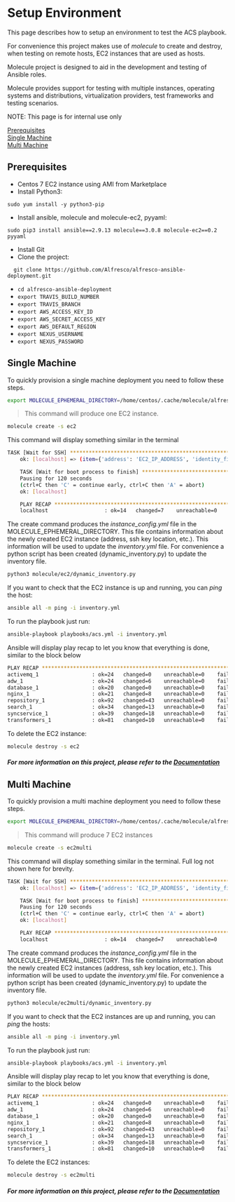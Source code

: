 # Setup Environment

This page describes how to setup an environment to test the ACS playbook.

For convenience this project makes use of _molecule_ to create and destroy, when testing on remote hosts, EC2 instances that are used as hosts. 

Molecule project is designed to aid in the development and testing of Ansible roles.  

Molecule provides support for testing with multiple instances, operating systems and distributions, virtualization providers, test frameworks and testing scenarios.  

NOTE: This page is for internal use only

[Prerequisites](#prereq)   
[Single Machine](#single)  
[Multi Machine](#multi) 

## <a name="prereq">Prerequisites

* Centos 7 EC2 instance using AMI from Marketplace
* Install Python3: 
```
sudo yum install -y python3-pip
```
* Install ansible, molecule and molecule-ec2, pyyaml: 
```
sudo pip3 install ansible==2.9.13 molecule==3.0.8 molecule-ec2==0.2 pyyaml
```
* Install Git
* Clone the project: 
```
  git clone https://github.com/Alfresco/alfresco-ansible-deployment.git
```  
* ```cd alfresco-ansible-deployment```
* ```export TRAVIS_BUILD_NUMBER```
* ```export TRAVIS_BRANCH```
* ```export AWS_ACCESS_KEY_ID```
* ```export AWS_SECRET_ACCESS_KEY```
* ```export AWS_DEFAULT_REGION```
* ```export NEXUS_USERNAME```
* ```export NEXUS_PASSWORD```


## <a name="single">Single Machine
To quickly provision a single machine deployment you need to follow these steps.  

```bash
export MOLECULE_EPHEMERAL_DIRECTORY=/home/centos/.cache/molecule/alfresco-ansible-deployment/ec2multi
```
> This command will produce one EC2 instance.  
```bash
molecule create -s ec2
```

This command will display something similar in the terminal  

```bash
TASK [Wait for SSH] ************************************************************
    ok: [localhost] => (item={'address': 'EC2_IP_ADDRESS', 'identity_file': '/home/centos/.cache/molecule/alfresco-ansible-deployment/ec2/ssh_key', 'instance': 'EC2_INSTANCE_NAME', 'instance_ids': ['EC2_INSTANCE_ID'], 'port': 22, 'user': 'centos'})

    TASK [Wait for boot process to finish] *****************************************
    Pausing for 120 seconds
    (ctrl+C then 'C' = continue early, ctrl+C then 'A' = abort)
    ok: [localhost]

    PLAY RECAP *********************************************************************
    localhost                  : ok=14   changed=7    unreachable=0    failed=0    skipped=0    rescued=0    ignored=0
```

The create command produces the _instance_config.yml_ file in the MOLECULE_EPHEMERAL_DIRECTORY. This file contains information about the newly created EC2 instance (address, ssh key location, etc.). This information will be used to update the _inventory.yml_ file. For convenience a python script has been created (dynamic_inventory.py) to update the inventory file.

```bash
python3 molecule/ec2/dynamic_inventory.py
```

If you want to check that the EC2 instance is up and running, you can  _ping_ the host:

```bash
ansible all -m ping -i inventory.yml
```

To run the playbook just run:

```bash
ansible-playbook playbooks/acs.yml -i inventory.yml
```

Ansible will display play recap to let you know that everything is done, similar to the block below

 
```bash  
PLAY RECAP *****************************************************************************************************************************************************************
activemq_1                 : ok=24   changed=0    unreachable=0    failed=0    skipped=17   rescued=0    ignored=0
adw_1                      : ok=24   changed=6    unreachable=0    failed=0    skipped=6    rescued=0    ignored=0
database_1                 : ok=20   changed=0    unreachable=0    failed=0    skipped=11   rescued=0    ignored=0
nginx_1                    : ok=21   changed=8    unreachable=0    failed=0    skipped=8    rescued=0    ignored=0
repository_1               : ok=92   changed=43   unreachable=0    failed=0    skipped=14   rescued=0    ignored=0
search_1                   : ok=34   changed=13   unreachable=0    failed=0    skipped=11   rescued=0    ignored=0
syncservice_1              : ok=39   changed=18   unreachable=0    failed=0    skipped=13   rescued=0    ignored=0
transformers_1             : ok=81   changed=10   unreachable=0    failed=0    skipped=44   rescued=0    ignored=0
```

To delete the EC2 instance:  
```bash
molecule destroy -s ec2
```
  
  
##### For more information on this project, please refer to the [Documentation](README.md)
  
  
## <a name="multi">Multi Machine

To quickly provision a multi machine deployment you need to follow these steps.  

```bash
export MOLECULE_EPHEMERAL_DIRECTORY=/home/centos/.cache/molecule/alfresco-ansible-deployment/ec2multi
```

> This command will produce 7 EC2 instances
```bash
molecule create -s ec2multi
```

This command will display something similar in the terminal. Full log not shown here for brevity.  

```bash
TASK [Wait for SSH] ************************************************************
    ok: [localhost] => (item={'address': 'EC2_IP_ADDRESS', 'identity_file': '/home/centos/.cache/molecule/alfresco-ansible-deployment/ec2multi/ssh_key', 'instance': 'EC2_INSTANCE_NAME', 'instance_ids': ['EC2_INSTANCE_ID'], 'port': 22, 'user': 'centos'})

    TASK [Wait for boot process to finish] *****************************************
    Pausing for 120 seconds
    (ctrl+C then 'C' = continue early, ctrl+C then 'A' = abort)
    ok: [localhost]

    PLAY RECAP *********************************************************************
    localhost                  : ok=14   changed=7    unreachable=0    failed=0    skipped=0    rescued=0    ignored=0
```

The create command produces the _instance_config.yml_ file in the MOLECULE_EPHEMERAL_DIRECTORY. This file contains information about the newly created EC2 instances (address, ssh key location, etc.). This information will be used to update the _inventory.yml_ file. For convenience a python script has been created (dynamic_inventory.py) to update the inventory file.

```bash
python3 molecule/ec2multi/dynamic_inventory.py
```

If you want to check that the EC2 instances are up and running, you can  _ping_ the hosts:

```bash
ansible all -m ping -i inventory.yml
```

To run the playbook just run:

```bash
ansible-playbook playbooks/acs.yml -i inventory.yml
```

Ansible will display play recap to let you know that everything is done, similar to the block below

 
```bash  
PLAY RECAP *****************************************************************************************************************************************************************
activemq_1                 : ok=24   changed=0    unreachable=0    failed=0    skipped=17   rescued=0    ignored=0
adw_1                      : ok=24   changed=6    unreachable=0    failed=0    skipped=6    rescued=0    ignored=0
database_1                 : ok=20   changed=0    unreachable=0    failed=0    skipped=11   rescued=0    ignored=0
nginx_1                    : ok=21   changed=8    unreachable=0    failed=0    skipped=8    rescued=0    ignored=0
repository_1               : ok=92   changed=43   unreachable=0    failed=0    skipped=14   rescued=0    ignored=0
search_1                   : ok=34   changed=13   unreachable=0    failed=0    skipped=11   rescued=0    ignored=0
syncservice_1              : ok=39   changed=18   unreachable=0    failed=0    skipped=13   rescued=0    ignored=0
transformers_1             : ok=81   changed=10   unreachable=0    failed=0    skipped=44   rescued=0    ignored=0
```

To delete the EC2 instances:  
```bash
molecule destroy -s ec2multi
```
  
  
##### For more information on this project, please refer to the [Documentation](README.md)
